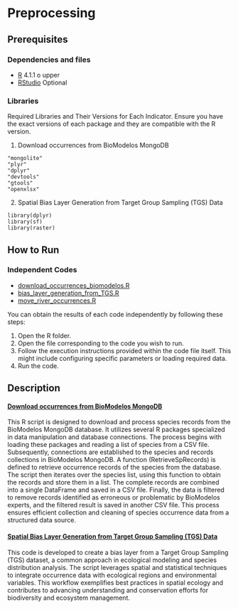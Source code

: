 # Preprocessing


## Prerequisites

### Dependencies and files

* [R](https://cran.r-project.org/mirrors.html) 4.1.1 o upper
* [RStudio](https://www.rstudio.com/products/rstudio/download/#download) Optional

### Libraries

Required Libraries and Their Versions for Each Indicator. Ensure you have the exact versions of each package and they are compatible with the R version.

1. Download occurrences from BioModelos MongoDB

```
"mongolite"
"plyr"
"dplyr"
"devtools"
"gtools"
"openxlsx"
```

2. Spatial Bias Layer Generation from Target Group Sampling (TGS) Data

```
library(dplyr)
library(sf)
library(raster)
```

## How to Run

### Independent Codes

 - [download_occurrences_biomodelos.R](https://github.com/PEM-Humboldt/biomodelos-sdm/blob/master/preprocessing/R/download_occurrences_biomodelos.R)
 - [bias_layer_generation_from_TGS.R](https://github.com/PEM-Humboldt/biomodelos-sdm/blob/master/preprocessing/R/bias_layer_generation_from_TGS.R)
 - [move_river_occurrences.R](https://github.com/PEM-Humboldt/biomodelos-sdm/blob/master/preprocessing/R/move_river_occurrences.R)
 

You can obtain the results of each code independently by following these steps:

1. Open the R folder.
2. Open the file corresponding to the code you wish to run.
3. Follow the execution instructions provided within the code file itself. This might include configuring specific parameters or loading required data.
4. Run the code.

## Description

#### [Download occurrences from BioModelos MongoDB](https://github.com/PEM-Humboldt/biomodelos-sdm/blob/master/postprocessing/R/check_models_constructed.R)

This R script is designed to download and process species records from the BioModelos MongoDB database. It utilizes several R packages specialized in data manipulation and database connections. The process begins with loading these packages and reading a list of species from a CSV file. Subsequently, connections are established to the species and records collections in BioModelos MongoDB. A function (RetrieveSpRecords) is defined to retrieve occurrence records of the species from the database. The script then iterates over the species list, using this function to obtain the records and store them in a list. The complete records are combined into a single DataFrame and saved in a CSV file. Finally, the data is filtered to remove records identified as erroneous or problematic by BioModelos experts, and the filtered result is saved in another CSV file. This process ensures efficient collection and cleaning of species occurrence data from a structured data source.

#### [Spatial Bias Layer Generation from Target Group Sampling (TGS) Data](https://github.com/PEM-Humboldt/biomodelos-sdm/blob/master/preprocessing/R/bias_layer_generation_from_TGS.R)

This code is developed to create a bias layer from a Target Group Sampling (TGS) dataset, a common approach in ecological modeling and species distribution analysis. The script leverages spatial and statistical techniques to integrate occurrence data with ecological regions and environmental variables. This workflow exemplifies best practices in spatial ecology and contributes to advancing understanding and conservation efforts for biodiversity and ecosystem management.
